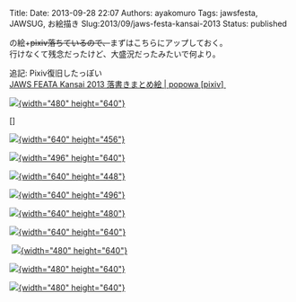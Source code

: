 Title: 
Date: 2013-09-28 22:07
Authors: ayakomuro
Tags:  jawsfesta, JAWSUG, お絵描き
Slug:2013/09/jaws-festa-kansai-2013
Status: published


の絵+~~pixiv落ちているので、~~まずはこちらにアップしておく。  
行けなくて残念だったけど、大盛況だったみたいで何より。

追記: Pixiv復旧したっぽい  
[JAWS FEATA Kansai 2013 落書きまとめ絵 \| popowa
\[pixiv\] ](http://www.pixiv.net/member_illust.php?mode=medium&illust_id=38805606)

[![](http://3.bp.blogspot.com/-1bRNivoNw0c/UkdSRUOch1I/AAAAAAAAYpA/xDJrUz_Kbkk/s640/info-jaws-festa-kansai.jpg){width="480"
height="640"}](http://3.bp.blogspot.com/-1bRNivoNw0c/UkdSRUOch1I/AAAAAAAAYpA/xDJrUz_Kbkk/s1600/info-jaws-festa-kansai.jpg)

[]

[![](http://4.bp.blogspot.com/-t7ctYKsi2UQ/UkdSONkZq4I/AAAAAAAAYo4/MXgGUwgyP4M/s640/1229800_10151819163204641_127992417_n.jpg){width="640"
height="456"}](http://4.bp.blogspot.com/-t7ctYKsi2UQ/UkdSONkZq4I/AAAAAAAAYo4/MXgGUwgyP4M/s1600/1229800_10151819163204641_127992417_n.jpg)


[![](http://3.bp.blogspot.com/-LVX8JpvC3IA/UkdSLpZdauI/AAAAAAAAYow/qmXwxVOU2q8/s640/JFK2013.jpg){width="496"
height="640"}](http://3.bp.blogspot.com/-LVX8JpvC3IA/UkdSLpZdauI/AAAAAAAAYow/qmXwxVOU2q8/s1600/JFK2013.jpg)

[![](http://4.bp.blogspot.com/-j-8c-9a4e0A/UkdSG6NXj6I/AAAAAAAAYog/MmpwBZ4JfiM/s640/JFK2013-GameDay.jpg){width="640"
height="448"}](http://4.bp.blogspot.com/-j-8c-9a4e0A/UkdSG6NXj6I/AAAAAAAAYog/MmpwBZ4JfiM/s1600/JFK2013-GameDay.jpg)


[![](http://1.bp.blogspot.com/-4ZY7XrNLEN4/UkdSJpZ2g3I/AAAAAAAAYoo/_DNW9AUq5G4/s640/JFK2013-WP.jpg){width="640"
height="496"}](http://1.bp.blogspot.com/-4ZY7XrNLEN4/UkdSJpZ2g3I/AAAAAAAAYoo/_DNW9AUq5G4/s1600/JFK2013-WP.jpg)


[![](http://3.bp.blogspot.com/-S_UrwDrF9hU/UkdSFhjGFZI/AAAAAAAAYoY/o5hE-yN4JzM/s640/JFK2013-Twillo.jpg){width="640"
height="480"}](http://3.bp.blogspot.com/-S_UrwDrF9hU/UkdSFhjGFZI/AAAAAAAAYoY/o5hE-yN4JzM/s1600/JFK2013-Twillo.jpg)

[![](http://4.bp.blogspot.com/-sQPu2GeOTwo/UkdSCMk52uI/AAAAAAAAYoQ/fyVnn49Gv3I/s640/Redshiftgirls+leader.jpg){width="640"
height="640"}](http://4.bp.blogspot.com/-sQPu2GeOTwo/UkdSCMk52uI/AAAAAAAAYoQ/fyVnn49Gv3I/s1600/Redshiftgirls+leader.jpg) 

 [![](http://3.bp.blogspot.com/-CirECKixf3o/UkdR22zH6RI/AAAAAAAAYoE/VGpjrnKvmtM/s640/CardRedshift.jpg){width="480"
height="640"}](http://3.bp.blogspot.com/-CirECKixf3o/UkdR22zH6RI/AAAAAAAAYoE/VGpjrnKvmtM/s1600/CardRedshift.jpg)

[![](http://2.bp.blogspot.com/-fdF9BMwoXC8/UkdR28H3awI/AAAAAAAAYoA/5bfyvsha4jo/s640/card-background.jpg){width="480"
height="640"}](http://2.bp.blogspot.com/-fdF9BMwoXC8/UkdR28H3awI/AAAAAAAAYoA/5bfyvsha4jo/s1600/card-background.jpg)

[![](http://2.bp.blogspot.com/-b-m1xSFQJ_o/UkdR5r1isuI/AAAAAAAAYoM/B5ErfQSrI1s/s640/end-jaws-festa-kansai.jpg){width="480"
height="640"}](http://2.bp.blogspot.com/-b-m1xSFQJ_o/UkdR5r1isuI/AAAAAAAAYoM/B5ErfQSrI1s/s1600/end-jaws-festa-kansai.jpg)



